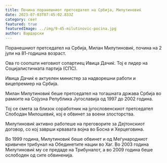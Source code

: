 ```yaml
---
title: Почина поранешниот претседател на Србија, Милутиновиќ
date: 2023-07-03T07:45:02.833Z
category: свет
featured: true
featuredImage: ../img/9-45-milutinovic-pocina.jpg
author: Вардарски
---
```

Поранешниот претседател на Србија, Милан Милутиновиќ, почина на 2 јули на 81-годишна возраст.

Ова го соопшти неговиот сопартиец Ивица Дачиќ. Тој е лидер на Социјалистичката партија (СПС).

Ивица Дачиќ е актуелен министер за надворешни работи и вицепремиер на Србија.

Милан Милутиновиќ беше претседател на тогашната држава Србија во рамките на Сојузна Република Југославија од 1997 до 2002 година.

Тој се смета за близок соработник на југословенскиот претседател Слободан Милошевиќ, кој е обвинет за воени злосторства.

Милутиновиќ активно работеше на преговорите за Дејтонскиот договор, со кој заврши крвавата војна во Босна и Херцеговина.

Во 1999 година, Милутиновиќ беше обвинет и од Меѓународниот кривичен трибунал на Обединетите нации во Хаг. Во 2003 година Милутиновиќ му се предаде на Трибуналот, а во 2009 година беше ослободен од сите обвиненија.